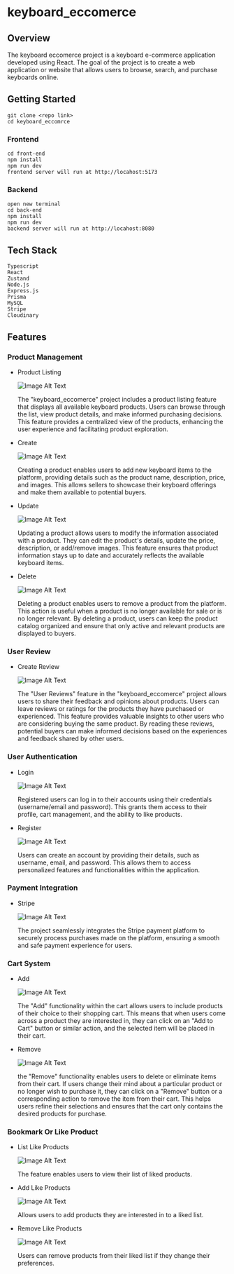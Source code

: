# keyboard_eccomerce

## Overview
The keyboard eccomerce project is a keyboard e-commerce application developed using React. The goal of the project is to create a web application or website that allows users to browse, search, and purchase keyboards online.

## Getting Started
    git clone <repo link>
    cd keyboard_eccomrce
    
    

### Frontend
    cd front-end
    npm install
    npm run dev
    frontend server will run at http://locahost:5173
    
### Backend
    open new terminal
    cd back-end
    npm install
    npm run dev  
    backend server will run at http://locahost:8080



## Tech Stack
    Typescript
    React
    Zustand
    Node.js
    Express.js
    Prisma
    MySQL
    Stripe
    Cloudinary

## Features
### Product Management

- Product Listing
  
  ![Image Alt Text](https://res.cloudinary.com/dkarsw8bs/image/upload/v1686799037/md/keyboard_eccomrce/Listing.png)

  The "keyboard_eccomerce" project includes a product listing feature that displays all available keyboard products. Users can browse through the list, view product details, and make informed purchasing decisions. This feature provides a centralized view of the products, enhancing the user experience and facilitating product exploration.

- Create
  
  ![Image Alt Text](https://res.cloudinary.com/dkarsw8bs/image/upload/v1686798649/md/keyboard_eccomrce/Create.png)

  Creating a product enables users to add new keyboard items to the platform, providing details such as the product name, description, price, and images. This allows sellers to showcase their keyboard offerings and make them available to potential buyers.

- Update

  ![Image Alt Text](https://res.cloudinary.com/dkarsw8bs/image/upload/v1686799118/md/keyboard_eccomrce/Update.png)

  Updating a product allows users to modify the information associated with a product. They can edit the product's details, update the price, description, or add/remove images. This feature ensures that product information stays up to date and accurately reflects the available keyboard items.

- Delete

  ![Image Alt Text](https://res.cloudinary.com/dkarsw8bs/image/upload/v1686799243/md/keyboard_eccomrce/Delete.png)

  Deleting a product enables users to remove a product from the platform. This action is useful when a product is no longer available for sale or is no longer relevant. By deleting a product, users can keep the product catalog organized and ensure that only active and relevant products are displayed to buyers.


### User Review

- Create Review
  
  ![Image Alt Text](https://res.cloudinary.com/dkarsw8bs/image/upload/v1686799393/md/keyboard_eccomrce/User%20Review.png)

  The "User Reviews" feature in the "keyboard_eccomerce" project allows users to share their feedback and opinions about products. Users can leave reviews or ratings for the products they have purchased or experienced. This feature provides valuable insights to other users who are considering buying the same product. By reading these reviews, potential buyers can make informed decisions based on the experiences and feedback shared by other users.


### User Authentication

- Login
  
  ![Image Alt Text](https://res.cloudinary.com/dkarsw8bs/image/upload/v1686799579/md/keyboard_eccomrce/Login.png)

  Registered users can log in to their accounts using their credentials (username/email and password). This grants them access to their profile, cart management, and the ability to like products.

- Register
  
  ![Image Alt Text](https://res.cloudinary.com/dkarsw8bs/image/upload/v1686799582/md/keyboard_eccomrce/Register.png)

  Users can create an account by providing their details, such as username, email, and password. This allows them to access personalized features and functionalities within the application.


### Payment Integration

- Stripe
  
  ![Image Alt Text](https://res.cloudinary.com/dkarsw8bs/image/upload/v1686800035/md/keyboard_eccomrce/Stripe.png)

  The project seamlessly integrates the Stripe payment platform to securely process purchases made on the platform, ensuring a smooth and safe payment experience for users.


### Cart System

- Add
  
  ![Image Alt Text](https://res.cloudinary.com/dkarsw8bs/image/upload/v1686800038/md/keyboard_eccomrce/Add%20To%20Cart.png)

  The "Add" functionality within the cart allows users to include products of their choice to their shopping cart. This means that when users come across a product they are interested in, they can click on an "Add to Cart" button or similar action, and the selected item will be placed in their cart.

- Remove
  
  ![Image Alt Text](https://res.cloudinary.com/dkarsw8bs/image/upload/v1686800182/md/keyboard_eccomrce/Delete%20Cart%20Item.png)

  the "Remove" functionality enables users to delete or eliminate items from their cart. If users change their mind about a particular product or no longer wish to purchase it, they can click on a "Remove" button or a corresponding action to remove the item from their cart. This helps users refine their selections and ensures that the cart only contains the desired products for purchase.

### Bookmark Or Like Product

- List Like Products
  
  ![Image Alt Text](https://res.cloudinary.com/dkarsw8bs/image/upload/v1686800437/md/keyboard_eccomrce/List%20Liked.png)

  The feature enables users to view their list of liked products.


- Add Like Products
  
  ![Image Alt Text](https://res.cloudinary.com/dkarsw8bs/image/upload/v1686800439/md/keyboard_eccomrce/Add%20Liked.png)

  Allows users to add products they are interested in to a liked list.


- Remove Like Products
  
  ![Image Alt Text](https://res.cloudinary.com/dkarsw8bs/image/upload/v1686800437/md/keyboard_eccomrce/Remove%20Liked.png)

  Users can remove products from their liked list if they change their preferences.


